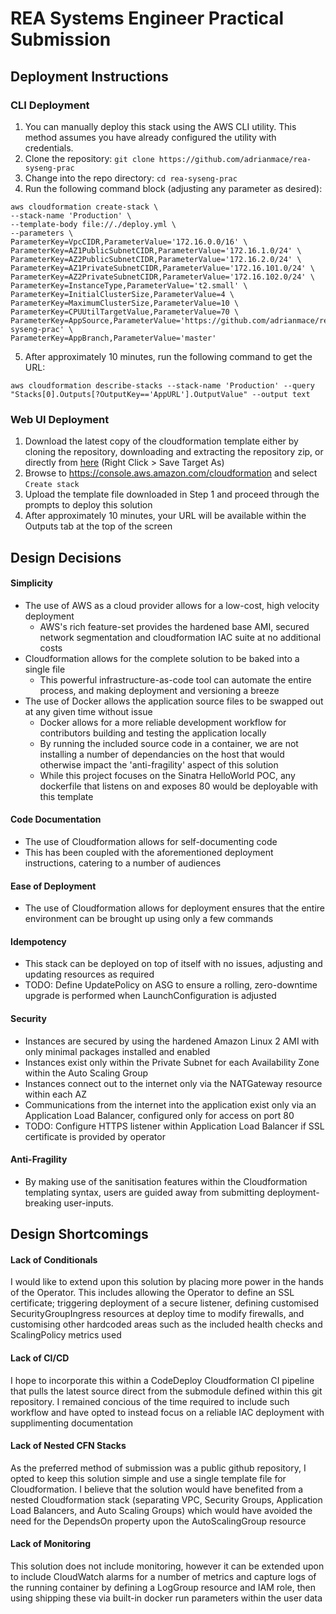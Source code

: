 # REA Systems Engineer Practical Submission
## Deployment Instructions
### CLI Deployment
1. You can manually deploy this stack using the AWS CLI utility. This method assumes you have already configured the utility with credentials.
2. Clone the repository: `git clone https://github.com/adrianmace/rea-syseng-prac`
3. Change into the repo directory: `cd rea-syseng-prac`
4. Run the following command block (adjusting any parameter as desired):
```
aws cloudformation create-stack \
--stack-name 'Production' \
--template-body file://./deploy.yml \
--parameters \
ParameterKey=VpcCIDR,ParameterValue='172.16.0.0/16' \
ParameterKey=AZ1PublicSubnetCIDR,ParameterValue='172.16.1.0/24' \
ParameterKey=AZ2PublicSubnetCIDR,ParameterValue='172.16.2.0/24' \
ParameterKey=AZ1PrivateSubnetCIDR,ParameterValue='172.16.101.0/24' \
ParameterKey=AZ2PrivateSubnetCIDR,ParameterValue='172.16.102.0/24' \
ParameterKey=InstanceType,ParameterValue='t2.small' \
ParameterKey=InitialClusterSize,ParameterValue=4 \
ParameterKey=MaximumClusterSize,ParameterValue=10 \
ParameterKey=CPUUtilTargetValue,ParameterValue=70 \
ParameterKey=AppSource,ParameterValue='https://github.com/adrianmace/rea-syseng-prac' \
ParameterKey=AppBranch,ParameterValue='master'
```
5. After approximately 10 minutes, run the following command to get the URL:
```
aws cloudformation describe-stacks --stack-name 'Production' --query "Stacks[0].Outputs[?OutputKey=='AppURL'].OutputValue" --output text
```
### Web UI Deployment
1. Download the latest copy of the cloudformation template either by cloning the repository, downloading and extracting the repository zip, or directly from [here](https://raw.githubusercontent.com/adrianmace/rea-syseng-prac/master/deploy.yml) (Right Click > Save Target As)
2. Browse to https://console.aws.amazon.com/cloudformation and select `Create stack`
3. Upload the template file downloaded in Step 1 and proceed through the prompts to deploy this solution
4. After approximately 10 minutes, your URL will be available within the Outputs tab at the top of the screen

## Design Decisions
#### Simplicity
* The use of AWS as a cloud provider allows for a low-cost, high velocity deployment
  * AWS's rich feature-set provides the hardened base AMI, secured network segmentation and cloudformation IAC suite at no additional costs
* Cloudformation allows for the complete solution to be baked into a single file
  * This powerful infrastructure-as-code tool can automate the entire process, and making deployment and versioning a breeze
* The use of Docker allows the application source files to be swapped out at any given time without issue
  * Docker allows for a more reliable development workflow for contributors building and testing the application locally
  * By running the included source code in a container, we are not installing a number of dependancies on the host that would otherwise impact the 'anti-fragility' aspect of this solution
  * While this project focuses on the Sinatra HelloWorld POC, any dockerfile that listens on and exposes 80 would be deployable with this template
#### Code Documentation
* The use of Cloudformation allows for self-documenting code
* This has been coupled with the aforementioned deployment instructions, catering to a number of audiences
#### Ease of Deployment
* The use of Cloudformation allows for deployment ensures that the entire environment can be brought up using only a few commands
#### Idempotency
* This stack can be deployed on top of itself with no issues, adjusting and updating resources as required
* TODO: Define UpdatePolicy on ASG to ensure a rolling, zero-downtime upgrade is performed when LaunchConfiguration is adjusted
#### Security
* Instances are secured by using the hardened Amazon Linux 2 AMI with only minimal packages installed and enabled
* Instances exist only within the Private Subnet for each Availability Zone within the Auto Scaling Group
* Instances connect out to the internet only via the NATGateway resource within each AZ
* Communications from the internet into the application exist only via an Application Load Balancer, configured only for access on port 80
* TODO: Configure HTTPS listener within Application Load Balancer if SSL certificate is provided by operator
#### Anti-Fragility
* By making use of the sanitisation features within the Cloudformation templating syntax, users are guided away from submitting deployment-breaking user-inputs.

## Design Shortcomings
#### Lack of Conditionals
I would like to extend upon this solution by placing more power in the hands of the Operator. This includes allowing the Operator to define an SSL certificate; triggering deployment of a secure listener, defining customised SecurityGroupIngress resources at deploy time to modify firewalls, and customising other hardcoded areas such as the included health checks and ScalingPolicy metrics used
#### Lack of CI/CD
I hope to incorporate this within a CodeDeploy Cloudformation CI pipeline that pulls the latest source direct from the submodule defined within this git repository. I remained concious of the time required to include such workflow and have opted to instead focus on a reliable IAC deployment with supplimenting documentation
#### Lack of Nested CFN Stacks
As the preferred method of submission was a public github repository, I opted to keep this solution simple and use a single template file for Cloudformation. I believe that the solution would have benefited from a nested Cloudformation stack (separating VPC, Security Groups, Application Load Balancers, and Auto Scaling Groups) which would have avoided the need for the DependsOn property upon the AutoScalingGroup resource
#### Lack of Monitoring
This solution does not include monitoring, however it can be extended upon to include CloudWatch alarms for a number of metrics and capture logs of the running container by defining a LogGroup resource and IAM role, then using shipping these via built-in docker run parameters within the user data